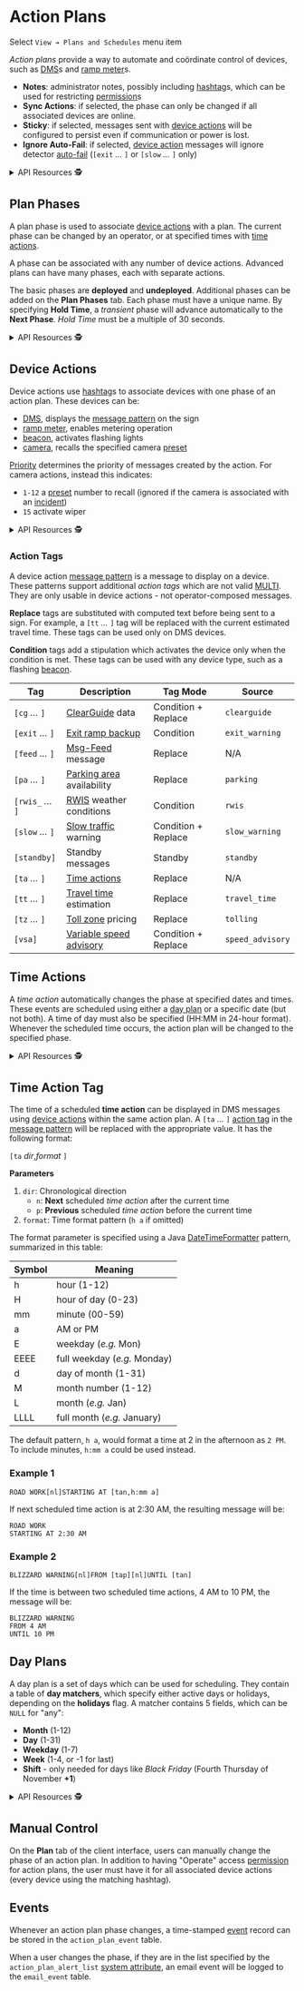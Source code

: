 # Action Plans

Select `View ➔ Plans and Schedules` menu item

*Action plans* provide a way to automate and coördinate control of devices, such
as [DMS]s and [ramp meter]s.

- **Notes**: administrator notes, possibly including [hashtag]s, which can be
  used for restricting [permission]s
- **Sync Actions**: if selected, the phase can only be changed if all associated
  devices are online.
- **Sticky**: if selected, messages sent with [device actions](#device-actions)
  will be configured to persist even if communication or power is lost.
- **Ignore Auto-Fail**: if selected, [device action](#device-actions) messages
  will ignore detector [auto-fail] (`[exit` *…* `]` or `[slow` *…* `]` only)

<details>
<summary>API Resources 🕵️ </summary>

* `iris/api/action_plan` (primary)
* `iris/api/action_plan/{name}`

| Access       | Primary                       | Secondary |
|--------------|-------------------------------|-----------|
| 👁️  View      | name                          |           |
| 👉 Operate   | phase                         |           |
| 💡 Manage    | default\_phase, notes, active | sync\_actions, sticky, ignore\_auto\_fail |

</details>

## Plan Phases

A plan phase is used to associate [device actions](#device-actions) with a plan.
The current phase can be changed by an operator, or at specified times with
[time actions](#time-actions).

A phase can be associated with any number of device actions.  Advanced
plans can have many phases, each with separate actions.

The basic phases are **deployed** and **undeployed**.  Additional phases can be
added on the **Plan Phases** tab.  Each phase must have a unique name.
By specifying **Hold Time**, a *transient* phase will advance automatically to
the **Next Phase**.  *Hold Time* must be a multiple of 30 seconds.

<details>
<summary>API Resources 🕵️ </summary>

* `iris/api/plan_phase` (primary)
* `iris/api/plan_phase/{name}`

| Access       | Primary                 |
|--------------|-------------------------|
| 👁️  View      | name                    |
| 🔧 Configure | hold\_time, next\_phase |

</details>

## Device Actions

Device actions use [hashtag]s to associate devices with one phase of an action
plan.  These devices can be:
 - [DMS], displays the [message pattern] on the sign
 - [ramp meter], enables metering operation
 - [beacon], activates flashing lights
 - [camera], recalls the specified camera [preset]

[Priority] determines the priority of messages created by the action.  For
camera actions, instead this indicates:
* `1-12` a [preset] number to recall (ignored if the camera is associated
  with an [incident])
* `15` activate wiper

<details>
<summary>API Resources 🕵️ </summary>

* `iris/api/device_action` (primary)
* `iris/api/device_action/{name}`

| Access       | Primary            | Secondary                   |
|--------------|--------------------|-----------------------------|
| 👁️  View      | name, action\_plan |                             |
| 💡 Manage    | hashtag, phase     | msg\_priority, msg\_pattern |

</details>

### Action Tags

A device action [message pattern] is a message to display on a device.  These
patterns support additional *action tags* which are not valid [MULTI].  They
are only usable in device actions - not operator-composed messages.

**Replace** tags are substituted with computed text before being sent to a
sign.  For example, a `[tt` *…* `]` tag will be replaced with the current
estimated travel time.  These tags can be used only on DMS devices.

**Condition** tags add a stipulation which activates the device only when the
condition is met.  These tags can be used with any device type, such as a
flashing [beacon].

Tag              | Description                      | Tag Mode            | Source
-----------------|----------------------------------|---------------------|-------------
`[cg` *…* `]`    | [ClearGuide] data                | Condition + Replace | `clearguide`
`[exit` *…* `]`  | [Exit ramp backup]               | Condition           | `exit_warning`
`[feed` *…* `]`  | [Msg-Feed] message               | Replace             | N/A
`[pa` *…* `]`    | [Parking area] availability      | Replace             | `parking`
`[rwis_` *…* `]` | [RWIS] weather conditions        | Condition           | `rwis`
`[slow` *…* `]`  | [Slow traffic] warning           | Condition + Replace | `slow_warning`
`[standby]`      | Standby messages                 | Standby             | `standby`
`[ta` *…* `]`    | [Time actions](#time-action-tag) | Replace             | N/A
`[tt` *…* `]`    | [Travel time] estimation         | Replace             | `travel_time`
`[tz` *…* `]`    | [Toll zone] pricing              | Replace             | `tolling`
`[vsa]`          | [Variable speed advisory]        | Condition + Replace | `speed_advisory`

## Time Actions

A *time action* automatically changes the phase at specified dates and times.
These events are scheduled using either a [day plan](#day-plans) or a specific
date (but not both).  A time of day must also be specified (HH:MM in 24-hour
format).  Whenever the scheduled time occurs, the action plan will be changed to
the specified phase.

<details>
<summary>API Resources 🕵️ </summary>

* `iris/api/time_action` (primary)
* `iris/api/time_action/{name}`

| Access       | Primary            | Secondary                             |
|--------------|--------------------|---------------------------------------|
| 👁️  View      | name, action\_plan | day\_plan, sched\_date, time\_of\_day |
| 💡 Manage    |                    | phase                                 |

</details>

## Time Action Tag

The time of a scheduled **time action** can be displayed in DMS messages using
[device actions](#device-actions) within the same action plan.  A `[ta` *…* `]`
[action tag](#action-tags) in the [message pattern] will be replaced with the
appropriate value.  It has the following format:

`[ta` *dir*,*format* `]`

**Parameters**

1. `dir`: Chronological direction
   - `n`: **Next** scheduled *time action* after the current time
   - `p`: **Previous** scheduled *time action* before the current time
2. `format`: Time format pattern (`h a` if omitted)

The format parameter is specified using a Java [DateTimeFormatter] pattern,
summarized in this table:

Symbol | Meaning
-------|------------
h      | hour (1-12)
H      | hour of day (0-23)
mm     | minute (00-59)
a      | AM or PM
E      | weekday (*e.g.* Mon)
EEEE   | full weekday (*e.g.* Monday)
d      | day of month (1-31)
M      | month number (1-12)
L      | month (*e.g.* Jan)
LLLL   | full month (*e.g.* January)

The default pattern, `h a`, would format a time at 2 in the afternoon as `2 PM`.
To include minutes, `h:mm a` could be used instead.

### Example 1

```
ROAD WORK[nl]STARTING AT [tan,h:mm a]
```

If next scheduled time action is at 2:30 AM, the resulting message will be:

```
ROAD WORK
STARTING AT 2:30 AM
```

### Example 2

```
BLIZZARD WARNING[nl]FROM [tap][nl]UNTIL [tan]
```

If the time is between two scheduled time actions, 4 AM to 10 PM, the message
will be:

```
BLIZZARD WARNING
FROM 4 AM
UNTIL 10 PM
```

## Day Plans

A day plan is a set of days which can be used for scheduling.  They contain
a table of **day matchers**, which specify either active days or holidays,
depending on the **holidays** flag.  A matcher contains 5 fields, which can
be `NULL` for "any":

- **Month** (1-12)
- **Day** (1-31)
- **Weekday** (1-7)
- **Week** (1-4, or -1 for last)
- **Shift** - only needed for days like *Black Friday*
  (Fourth Thursday of November **+1**)

<details>
<summary>API Resources 🕵️ </summary>

* `iris/api/day_plan` (primary)
* `iris/api/day_plan/{name}`

| Access       | Primary        |
|--------------|----------------|
| 👁️  View      | name, holidays |

* `iris/api/day_matcher` (primary)
* `iris/api/day_matcher/{name}`

| Access       | Primary                                           |
|--------------|---------------------------------------------------|
| 👁️  View      | name, day\_plan, month, day, weekday, week, shift |

</details>

## Manual Control

On the **Plan** tab of the client interface, users can manually change the
phase of an action plan.  In addition to having "Operate" access [permission]
for action plans, the user must have it for all associated device actions
(every device using the matching hashtag).

## Events

Whenever an action plan phase changes, a time-stamped [event] record can be
stored in the `action_plan_event` table.

When a user changes the phase, if they are in the list specified by the
`action_plan_alert_list` [system attribute], an email event will be logged to
the `email_event` table.


[auto-fail]: vehicle_detection.html#auto-fail
[beacon]: beacons.html
[camera]: cameras.html
[ClearGuide]: clearguide.html
[DateTimeFormatter]: https://docs.oracle.com/javase/8/docs/api/java/time/format/DateTimeFormatter.html
[DMS]: dms.html
[event]: events.html
[exit ramp backup]: exit_backup.html
[hashtag]: hashtags.html
[incident]: incidents.html
[message pattern]: message_patterns.html
[priority]: sign_message.html#message-priority
[Msg-Feed]: protocols.html#msg-feed
[MULTI]: multi.html
[Parking area]: parking_areas.html
[permission]: permissions.html
[preset]: cameras.html#presets
[ramp meter]: ramp_meters.html
[rwis]: rwis.html
[Slow traffic]: slow_warning.html
[Variable speed advisory]: vsa.html
[Toll zone]: tolling.html
[Travel time]: travel_time.html
[system attribute]: system_attributes.html
